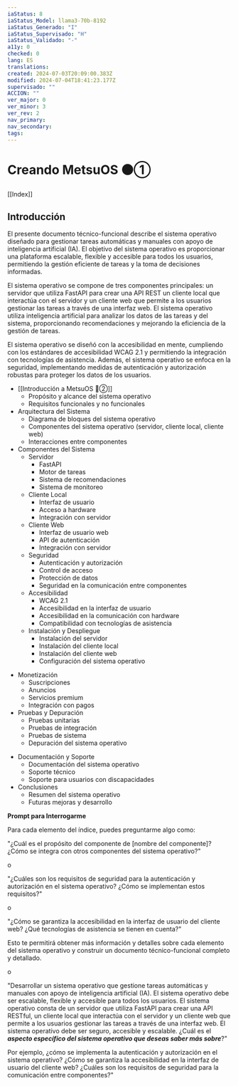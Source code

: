 ```yaml
---
iaStatus: 8
iaStatus_Model: llama3-70b-8192
iaStatus_Generado: "I"
iaStatus_Supervisado: "H"
iaStatus_Validado: "-"
a11y: 0
checked: 0
lang: ES
translations: 
created: 2024-07-03T20:09:00.383Z
modified: 2024-07-04T18:41:23.177Z
supervisado: ""
ACCION: ""
ver_major: 0
ver_minor: 3
ver_rev: 2
nav_primary: 
nav_secondary: 
tags:
---
```

# Creando MetsuOS ⚫①

[[Index]]

## Introducción

El presente documento técnico-funcional describe el sistema operativo diseñado para gestionar tareas automáticas y manuales con apoyo de inteligencia artificial (IA). El objetivo del sistema operativo es proporcionar una plataforma escalable, flexible y accesible para todos los usuarios, permitiendo la gestión eficiente de tareas y la toma de decisiones informadas.

El sistema operativo se compone de tres componentes principales: un servidor que utiliza FastAPI para crear una API REST un cliente local que interactúa con el servidor y un cliente web que permite a los usuarios gestionar las tareas a través de una interfaz web. El sistema operativo utiliza inteligencia artificial para analizar los datos de las tareas y del sistema, proporcionando recomendaciones y mejorando la eficiencia de la gestión de tareas.

El sistema operativo se diseñó con la accesibilidad en mente, cumpliendo con los estándares de accesibilidad WCAG 2.1 y permitiendo la integración con tecnologías de asistencia. Además, el sistema operativo se enfoca en la seguridad, implementando medidas de autenticación y autorización robustas para proteger los datos de los usuarios.

* [[Introducción a MetsuOS 🔴②]]
	* Propósito y alcance del sistema operativo
	* Requisitos funcionales y no funcionales
* Arquitectura del Sistema
	* Diagrama de bloques del sistema operativo
	* Componentes del sistema operativo (servidor, cliente local, cliente web)
	* Interacciones entre componentes
* Componentes del Sistema
	* Servidor
		* FastAPI
		* Motor de tareas
		* Sistema de recomendaciones
		* Sistema de monitoreo
	* Cliente Local
		* Interfaz de usuario
		* Acceso a hardware
		+ Integración con servidor
	+ Cliente Web
		+ Interfaz de usuario web
		+ API de autenticación
		+ Integración con servidor
	+ Seguridad
		+ Autenticación y autorización
		+ Control de acceso
		+ Protección de datos
		+ Seguridad en la comunicación entre componentes
	+ Accesibilidad
		+ WCAG 2.1
		+ Accesibilidad en la interfaz de usuario
		+ Accesibilidad en la comunicación con hardware
		+ Compatibilidad con tecnologías de asistencia
	+ Instalación y Despliegue
		+ Instalación del servidor
		+ Instalación del cliente local
		+ Instalación del cliente web
		+ Configuración del sistema operativo
+ Monetización
	+ Suscripciones
	+ Anuncios
	+ Servicios premium
	+ Integración con pagos
+ Pruebas y Depuración
	+ Pruebas unitarias
	+ Pruebas de integración
	* Pruebas de sistema
	* Depuración del sistema operativo
* Documentación y Soporte
	* Documentación del sistema operativo
	* Soporte técnico
	* Soporte para usuarios con discapacidades
* Conclusiones
	* Resumen del sistema operativo
	* Futuras mejoras y desarrollo

**Prompt para Interrogarme**

Para cada elemento del índice, puedes preguntarme algo como:

"¿Cuál es el propósito del componente de [nombre del componente]? ¿Cómo se integra con otros componentes del sistema operativo?"

o

"¿Cuáles son los requisitos de seguridad para la autenticación y autorización en el sistema operativo? ¿Cómo se implementan estos requisitos?"

o

"¿Cómo se garantiza la accesibilidad en la interfaz de usuario del cliente web? ¿Qué tecnologías de asistencia se tienen en cuenta?"

Esto te permitirá obtener más información y detalles sobre cada elemento del sistema operativo y construir un documento técnico-funcional completo y detallado.

o

"Desarrollar un sistema operativo que gestione tareas automáticas y manuales con apoyo de inteligencia artificial (IA). El sistema operativo debe ser escalable, flexible y accesible para todos los usuarios. El sistema operativo consta de un servidor que utiliza FastAPI para crear una API RESTful, un cliente local que interactúa con el servidor y un cliente web que permite a los usuarios gestionar las tareas a través de una interfaz web. El sistema operativo debe ser seguro, accesible y escalable. ¿Cuál es el ***aspecto específico del sistema operativo que deseas saber más sobre***?"

Por ejemplo, ¿cómo se implementa la autenticación y autorización en el sistema operativo? ¿Cómo se garantiza la accesibilidad en la interfaz de usuario del cliente web? ¿Cuáles son los requisitos de seguridad para la comunicación entre componentes?"